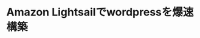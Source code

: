 <!--
title:   Amazon Lightsailでwordpressを爆速構築
tags:    aws,lightsail,wordpress
id:      
private: true
-->

# Amazon Lightsailでwordpressを爆速構築
